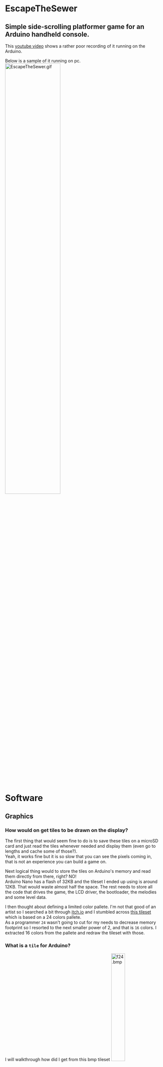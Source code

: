 # EscapeTheSewer
## Simple side-scrolling platformer game for an Arduino handheld console.

This [youtube video](https://www.youtube.com/watch?v=chjQD4TIpNc) shows a rather poor recording of it running on the Arduino.

Below is a sample of it running on pc.\
<img src="https://github.com/AlexandruScutaru/EscapeTheSewer/blob/master/readme_resources/EscapeTheSewer.gif" alt="EscapeTheSewer.gif" width="60%"/>

# Software
## Graphics
### How would on get tiles to be drawn on the display?

The first thing that would seem fine to do is to save these tiles on a microSD card and just read the tiles whenever needed and display them (even go to lengths and cache some of those?).\
Yeah, it works fine but it is so slow that you can see the pixels coming in, that is not an experience you can build a game on.

Next logical thing would to store the tiles on Arduino's memory and read them directly from there, right? NO!\
Arduino Nano has a flash of 32KB and the tileset I ended up using is around 12KB. That would waste almost half the space. The rest needs to store all the code that drives the game, the LCD driver, the bootloader, the melodies and some level data.

I then thought about defining a limited color pallete. I'm not that good of an artist so I searched a bit through [itch.io](https://itch.io/) and I stumbled across [this tileset](https://0x72.itch.io/8x8-f24-tileset) which is based on a 24 colors pallete.\
As a programmer `24` wasn't going to cut for my needs to decrease memory footprint so I resorted to the next smaller power of 2, and that is `16` colors. I extracted 16 colors from the pallete and redraw the tileset with those.

### What is a `tile` for Arduino?
I will walkthrough how did I get from this bmp tileset <img src=https://github.com/AlexandruScutaru/EscapeTheSewer/blob/master/resources/f24.bmp alt="f24.bmp" width="30%"/> to single tiles being displayed by Arduino on the LCD.

The color pallete has 16 colors, this means there are required 4 bits to index any color.
The tiles used in this project are all 8x8. So there are 8x8x4 bits required to define a tile. This adds up to a total of 32 bytes per tile.
Following this, a bitfield struct of 4 bytes in size can be declared to store a tile row. 8 of those to define the entire tile.

```cpp
struct tile_row_t {
    uint32_t col1 : 4;
    uint32_t col2 : 4;
    uint32_t col3 : 4;
    uint32_t col4 : 4;
    uint32_t col5 : 4;
    uint32_t col6 : 4;
    uint32_t col7 : 4;
    uint32_t col8 : 4;
};

typedef tile_row_t tile_t[8];
```
The tileset is limited to 64 tiles this results in 2 kilobytes to store the entire tileset and those are defined like this:
```cpp
const tile_t tiles[] PROGMEM = {
    {
        {2, 3, 2, 2, 1, 0, 0, 0},
        {4, 4, 3, 1, 1, 1, 0, 2},
        {4, 3, 2, 3, 1, 1, 0, 0},
        {2, 3, 2, 2, 1, 0, 0, 0},
        {4, 3, 2, 2, 1, 0, 1, 0},
        {4, 4, 3, 1, 1, 0, 1, 0},
        {4, 4, 2, 2, 1, 0, 0, 0},
        {2, 3, 2, 1, 1, 0, 0, 0}
    },
    ...
};
```
Nice, now we have all the tiles properly stored and indexable by 6 bits.

### How can the levels be created?
The least referenceable memory unit is 8 bits, and our indexes are 6 bits, so we still have 2 bits to store some more info. For more variation and also to reuse existing tiles these 2 bits can be used to specify the vertical and horizontal flipping.
```cpp
struct tile_index_t {
    uint8_t index : 6;
    uint8_t flip  : 2;
};

const Level::tile_index_t Level::level[levelH][levelW] PROGMEM =  {
    { {11, 0}, {11, 0}, ... },
    ...
};
```
Defining all those tils by hand would be fairly error prone and tidieus.\
For that I wrote a [python script](https://github.com/AlexandruScutaru/EscapeTheSewer/blob/master/resources/tiles_generator.py) to generate the tiles as c-array from the .bmp tileset. This is helpful if in the future another tileset is to be used.

Same goes for defning a level. 
Best option would be to procedurally create teh levels, didn't manage to do that yet, but it is there in the to do list.
For now they are created using [Tiled](https://www.mapeditor.org/).\
<img src="https://github.com/AlexandruScutaru/EscapeTheSewer/blob/master/readme_resources/tiled.png" alt="tiled.png" width="100%"/>

I created another [python script](https://github.com/AlexandruScutaru/EscapeTheSewer/blob/master/resources/level_generator.py) to take care of the level based on the tiled export.

## Audio
Everything in the game happens sequentially, as no multi-threading can be leveraged on an arduino (there is though something called protothreading, but that is another subject).\
So getting audio, which is very time sensitive, in between game updates is not really ideal.

Here come interrupts.\
[This file](https://github.com/AlexandruScutaru/EscapeTheSewer/blob/master/src/audio.cpp) shows how a tiemr interrupt can be used to drive the sound at specific time intervals, so the buzzer tone is consistent.\
The melodies themselves are being defined in the same manner the tiles are.

# Getting it running
## On Arduino
I created the project using [PlatformIO](https://platformio.org/) for VS Code.\
It is straight forward to get it on the board. Compile and linking is done directly by PlatformIO, but the `upload_port` property from [platformio.ini](https://github.com/AlexandruScutaru/EscapeTheSewer/blob/master/platformio.ini) must be updated accordingly so it finds the board to upload the code to.

## On PC
To render the game I used [SFML](https://www.sfml-dev.org/).\
Get the corresponding SFML for your the platform/compiler. I structure the files in this manner:
```
pc_version
└───deps
    └───include
    │   └───SDML
    │       └───include files
    └───lib
    │   └───lib files
    └───runtime
        └───dll files
```
I have msvc and I wrote a simple [batch script](https://github.com/AlexandruScutaru/EscapeTheSewer/blob/master/pc_version/build.bat) to get the job done quickly.


### Why the PC version
The so called _PC version_ is just the same game logic-wise (it just uses other display/input _strategies_.) that is loaded by `pc_version/main.cpp`.\
I opted to load those _strategies_ statically using `#if defined` macro operator, eg in [main_game.h](https://github.com/AlexandruScutaru/EscapeTheSewer/blob/master/include/main_game.h):
```cpp
#if defined (ARDUINO) || defined (__AVR_ATmega328P__)
    #include "input_manager.h"
    #include "graphics.h"
#else
    #include "../pc_version/input_manager_pc.h"
    #include "../pc_version/graphics_pc.h"
#endif
```
It was done to my work easier.\
I _simulated_ to some extent the 1.8 in LCD display. and due to the fact the logic was common for both this was particularly helpful in being able to debug properly while developing.

I did this by creating a matrix of pixels `std::vector<std::vector<uint16_t>> screen;` (initially I was trying to do something with `std::rotate` over `std::vector`s for the scrolling part, but ended up doing something similar manually. TODO: change it to a `uint16_t screen[][]`).\
Then every action coming from the `common` logic will be applied on a per pixel basis to the screen matrix, which will end up diplayed by SFML.

# Hardware
The handheld itself is a revision of a previous project of mine.\
I created a 1:1 printable pcb design, you can find a pdf of it [here](https://github.com/AlexandruScutaru/EscapeTheSewer/blob/master/readme_resources/pcb_design.pdf).

The best I could do for now for a schematic is this:\
<img src="https://github.com/AlexandruScutaru/EscapeTheSewer/blob/master/readme_resources/schematic.png" alt="schematic.png" width="100%"/>

You can imagine the schematic as being the components laid down on a _see-through etched board_ seen from the top side.
* 6 resistors (10k ohms) used for pulling down the buttons
* 1.8 in TFT LCD screen (11-pin version: VCC, GNG, GND, NC, NC, NC, CLK, SDA, RS, RST, CS, like [this one](https://www.banggood.com/1_8-Inch-TFT-LCD-Display-Module-Color-Screen-SPI-Serial-Port-128+160-p-1566669.html?cur_warehouse=CN))
* the sound comes through an active buzzer. I also connected a resistor (forgot what value, perhaps 220 ohm) to limit the volume a bit
* microSD card reader but it is unused for this project.\
I don't even know if it works together with the LCD due to the way the particular ST7735 driver handles high speed SPI communication)
* the blue lines are simple jumpers on the top side

The unit is powered by a Li-ion battery. The charger is a `TP4056` module and 5v voltage is supplied by a mini dc step up [module](https://www.banggood.com/5pcs-3V-or-3_7V-To-5V-1A-Lithium-Battery-Step-Up-Module-Board-Mini-Mobile-Power-Boost-Charger-Module-With-Undervoltage-Indication-p-1428332.html?cur_warehouse=CN).
As the schematic shows, there's a trace that goes into Arduino pin `A6`. That is coming directly from the battery, before the voltage booster module in order to read the current battery level.

# Credits
What made this project doable on an Arduino Nano is the fast ST7735 lcd driver written by [sumotoy](https://github.com/sumotoy/TFT_ST7735/tree/1.0p1).

Tileset used is based on [F24 Tileset](https://0x72.itch.io/8x8-f24-tileset) made by [0x72](https://0x72.itch.io/).
